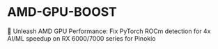 # AMD-GPU-BOOST
🚀 Unleash AMD GPU Performance: Fix PyTorch ROCm detection for 4x AI/ML speedup on RX 6000/7000 series for Pinokio
